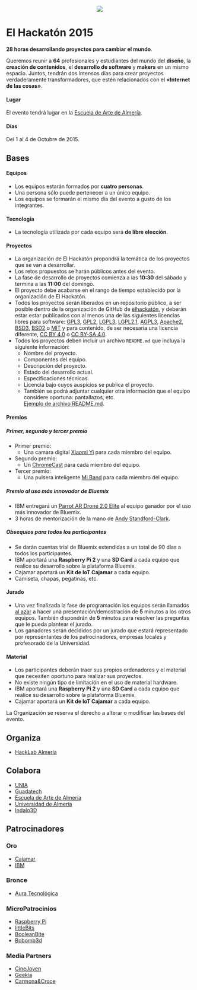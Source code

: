 <p align="center">
  <a href="http://elhackaton.com"><img src="http://josejuansanchez.github.io/images/logo_elhackaton.png" /></a>
</p>

El Hackatón 2015
===========

**28 horas desarrollando proyectos para cambiar el mundo**.

Queremos reunir a **64** profesionales y estudiantes del mundo del **diseño**, la **creación de contenidos**, el **desarrollo de software** y **makers** en un mismo espacio. Juntos, tendrán dos intensos días para crear proyectos verdaderamente transformadores, que estén relacionados con el **«Internet de las cosas»**.

#### Lugar
El evento tendrá lugar en la [Escuela de Arte de Almería](http://www.eaalmeria.es).   

#### Días
Del 1 al 4 de Octubre de 2015.

Bases
-----

#### Equipos
* Los equipos estarán formados por **cuatro personas**.
* Una persona sólo puede pertenecer a un único equipo.
* Los equipos se formarán el mismo día del evento a gusto de los integrantes.

#### Tecnología
* La tecnología utilizada por cada equipo será **de libre elección**.

#### Proyectos
* La organización de El Hackatón propondrá la temática de los proyectos que se van a desarrollar. 
* Los retos propuestos se harán públicos antes del evento.
* La fase de desarrollo de proyectos comienza a las **10:30** del sábado y termina a las **11:00** del domingo.
* El proyecto debe acabarse en el rango de tiempo establecido por la organización de El Hackatón.
* Todos los proyectos serán liberados en un repositorio público, a ser posible dentro de la organización de GitHub de [elhackatón](https://github.com/elhackaton), y deberán estar estar publicados con al menos una de las siguientes licencias libres para software: [GPL3](http://www.gnu.org/licenses/gpl-3.0.html), [GPL2](http://www.gnu.org/licenses/gpl-2.0.html), [LGPL3](http://www.gnu.org/licenses/lgpl-3.0.html), [LGPL2.1](http://www.gnu.org/licenses/lgpl-2.1.html), [AGPL3](http://www.gnu.org/licenses/agpl-3.0.html), 
[Apache2](http://opensource.org/licenses/Apache-2.0), [BSD3](http://opensource.org/licenses/BSD-3-Clause), [BSD2](http://opensource.org/licenses/BSD-2-Clause) o [MIT](http://opensource.org/licenses/MIT)
y para contenido, de ser necesaria una licencia diferente, [CC BY 4.0](https://creativecommons.org/licenses/by/4.0/) o [CC BY-SA 4.0](https://creativecommons.org/licenses/by-sa/4.0/).
* Todos los proyectos deben incluir un archivo ```README.md``` que incluya la siguiente información: 
  * Nombre del proyecto.
  * Componentes del equipo.
  * Descripción del proyecto.
  * Estado del desarrollo actual.
  * Especificaciones técnicas. 
  * Licencia bajo cuyos auspicios se publica el proyecto.
  * También se podrá adjuntar cualquier otra información que el equipo considere oportuna: pantallazos, etc.  
  [Ejemplo de archivo README.md](https://github.com/elhackaton/doc/blob/master/sampleproject/README.md). 

#### Premios
##### Primer, segundo y tercer premio
* Primer premio:
  * Una camara digital [Xiaomi Yi](http://www.mi.com/yicamera/) para cada miembro del equipo.
* Segundo premio:
  * Un [ChromeCast](https://www.google.es/chrome/devices/chromecast/) para cada miembro del equipo.
* Tercer premio:
  * Una pulsera inteligente [Mi Band](http://www.mi.com/en/miband/) para cada miembro del equipo.

##### Premio al uso más innovador de Bluemix

* IBM entregará un [Parrot AR Drone 2.0 Elite](http://ardrone2.parrot.com/) al equipo ganador por el uso más innovador de Bluemix.
* 3 horas de mentorización de la mano de [Andy Standford-Clark](https://twitter.com/andysc).

##### Obsequios para todos los participantes

* Se darán cuentas trial de Bluemix extendidas a un total de 90 días a todos los participantes.
* IBM aportará una **Raspberry Pi 2** y una **SD Card** a cada equipo que realice su desarrollo sobre la plataforma Bluemix.
* Cajamar aportará un **Kit de IoT Cajamar** a cada equipo.
* Camiseta, chapas, pegatinas, etc.

#### Jurado
* Una vez finalizada la fase de programación los equipos serán llamados [al azar](http://www.random.org/lists/) a hacer una presentación/demostración de **5** minutos a los otros equipos. También dispondrán de **5** minutos para resolver las preguntas que le pueda plantear el jurado.
* Los ganadores serán decididos por un jurado que estará representado por representantes de los patrocinadores, empresas locales y profesorado de la Universidad.


#### Material
* Los participantes deberán traer sus propios ordenadores y el material que necesiten oportuno para realizar sus proyectos.
* No existe ningún tipo de limitación en el uso de material hardware.
* IBM aportará una **Raspberry Pi 2** y una **SD Card** a cada equipo que realice su desarrollo sobre la plataforma Bluemix.
* Cajamar aportará un **Kit de IoT Cajamar** a cada equipo.

La Organización se reserva el derecho a alterar o modificar las bases del evento.

Organiza
--------
* [HackLab Almería](http://hacklabalmeria.net)

Colabora
--------

* [UNIA](http://unia.ual.es) 
* [Guadatech](http://guadatech.blogspot.com.es)
* [Escuela de Arte de Almería](http://www.eaalmeria.es)
* [Universidad de Almería](http://ual.es)
* [Indalo3D](http://www.indalo3d.com/)


Patrocinadores
--------------

### Oro
* [Cajamar](http://cajamar.es)
* [IBM](http://www.ibm.es)

### Bronce
* [Aura Tecnológica](http://auratecnologica.com)

### MicroPatrocinios
* [Raspberry Pi](http://raspberrypi.org)
* [littleBits](http://littlebits.cc/)
* [BooleanBite](http://booleanbite.com/)
* [Bobomb3d](https://twitter.com/bobomb3d)

### Media Partners
* [CineJoven](http://cinejoven.es)
* [Geekia](http://www.geekia.es)
* [Carmona&Croce](http://marianocarmona.com) 
